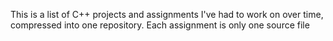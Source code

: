 This is a list of C++ projects and assignments I've had to work on over time, compressed into one repository. Each assignment is only one source file
